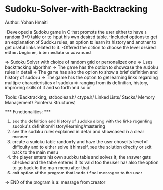 # Sudoku-Solver-with-Backtracking

Author: Yohan Hmaiti

-Developed a Sudoku game in C that prompts the user either to have a random 9*9 table or to input his own desired table. 
-Included options to get an explanation of Sudoku rules, an option to learn its history and another to get useful links related to it.
-Offered the option to choose the level desired either: beginner, intermediate or advanced.

=> Sudoku Solver with choice of random grid or personalized one
=> Uses backtracking algorithm
=> The game has the option to showcase the sudoku rules in detail
=> The game has also the option to show a brief definition and history of sudoku
=> The game has the option to get learning links regarding multiple characteristics of sudoku
=> ranging from its definition, history, improving skills of it and so forth and so on

Tools: (Backtracking, stdboolean.h/ ctype.h/ Linked Lists/ Stacks/ Memory Management/ Pointers/ Structures)

*** Functionalities: ***

 1. see the definition and history of sudoku along with the links regarding sudoku's definition/history/learning/mastering
 2. see the sudoku rules explained in detail and showcased in a clear manner
 3. create a sudoku table randomly and have the user chose its level of difficulty and to either solve it himself, see the solution
    directly or exit back to the main menu
 4. the player enters his own sudoku table and solves it, the answer gets checked and the table entered if its valid too
    the user has also the option to go back to the main menu after that
 5. exit option of the program that leads t final messages to the user

=> END of the program is a: message from creator
